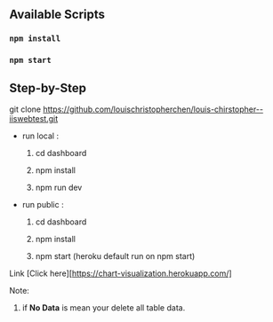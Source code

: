 ## Available Scripts

### `npm install`

### `npm start`


## Step-by-Step

git clone https://github.com/louischristopherchen/louis-chirstopher--iiswebtest.git

* run local :

  1. cd dashboard

  2. npm install

  3. npm run dev

* run public :

  1. cd dashboard

  2. npm install

  3. npm start (heroku default run on npm start)

Link [Click here][https://chart-visualization.herokuapp.com/]

Note: 
1. if __No Data__ is mean your delete all table data.